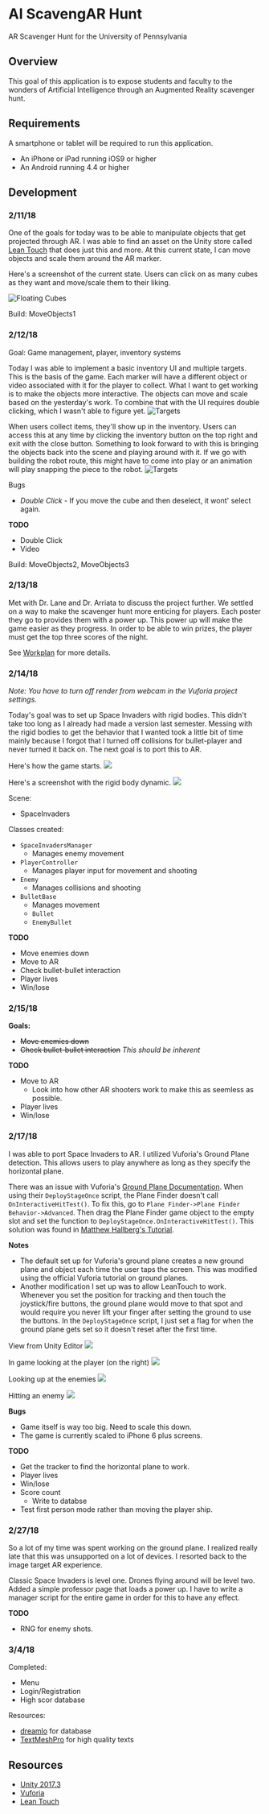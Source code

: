# AI ScavengAR Hunt
AR Scavenger Hunt for the University of Pennsylvania

## Overview
This goal of this application is to expose students and faculty to the wonders of Artificial Intelligence through an Augmented Reality scavenger hunt. 

## Requirements
A smartphone or tablet will be required to run this application.
- An iPhone or iPad running iOS9 or higher
- An Android running 4.4 or higher

## Development
### 2/11/18
One of the goals for today was to be able to manipulate objects that get projected through AR. I was able to find an asset on the Unity store called [Lean Touch](https://assetstore.unity.com/packages/tools/input-management/lean-touch-30111) that does just this and more. At this current state, I can move objects and scale them around the AR marker.

Here's a screenshot of the current state. Users can click on as many cubes as they want and move/scale them to their liking.

![Floating Cubes](Images/floatingCubes.png)

Build: MoveObjects1

### 2/12/18
Goal: Game management, player, inventory systems

Today I was able to implement a basic inventory UI and multiple targets. This is the basis of the game. Each marker will have a different object or video associated with it for the player to collect. What I want to get working is to make the objects more interactive. The objects can move and scale based on the yesterday's work. To combine that with the UI requires double clicking, which I wasn't able to figure yet.
![Targets](Images/targets.png)

When users collect items, they'll show up in the inventory. Users can access this at any time by clicking the inventory button on the top right and exit with the close button. Something to look forward to with this is bringing the objects back into the scene and playing around with it. If we go with building the robot route, this might have to come into play or an animation will play snapping the piece to the robot. 
![Targets](Images/inventory.png)

Bugs
- *Double Click* - If you move the cube and then deselect, it wont' select again.

**TODO**
- Double Click
- Video

Build: MoveObjects2, MoveObjects3

### 2/13/18
Met with Dr. Lane and Dr. Arriata to discuss the project further. We settled on a way to make the scavenger hunt more enticing for players. Each poster they go to provides them with a power up. This power up will make the game easier as they progress. In order to be able to win prizes, the player must get the top three scores of the night. 

See [Workplan](workplan.md) for more details.

### 2/14/18
*Note: You have to turn off render from webcam in the Vuforia project settings.*

Today's goal was to set up Space Invaders with rigid bodies. This didn't take too long as I already had made a version last semester. Messing with the rigid bodies to get the behavior that I wanted took a little bit of time mainly because I forgot that I turned off collisions for bullet-player and never turned it back on. The next goal is to port this to AR.

Here's how the game starts.
![](images/spaceInvaders1.png)

Here's a screenshot with the rigid body dynamic.
![](images/spaceInvaders2.png)

Scene:
- SpaceInvaders

Classes created:
- `SpaceInvadersManager`
    - Manages enemy movement
- `PlayerController`
    - Manages player input for movement and shooting
- `Enemy`
    - Manages collisions and shooting
- `BulletBase` 
    - Manages movement
    - `Bullet`
    - `EnemyBullet`


**TODO**
- Move enemies down 
- Move to AR
- Check bullet-bullet interaction
- Player lives
- Win/lose

### 2/15/18
**Goals:**
- ~~Move enemies down~~
- ~~Check bullet-bullet interaction~~ *This should be inherent*

**TODO**
- Move to AR
    - Look into how other AR shooters work to make this as seemless as possible.
- Player lives
- Win/lose

### 2/17/18
I was able to port Space Invaders to AR. I utilized Vuforia's Ground Plane detection. This allows users to play anywhere as long as they specify the horizontal plane. 

There was an issue with Vuforia's
[Ground Plane Documentation](https://library.vuforia.com/articles/Solution/ground-plane-guide.html). When using their `DeployStageOnce` script, the Plane Finder doesn't call `OnInteractiveHitTest()`. To fix this, go to `Plane Finder->Plane Finder Behavior->Advanced`. Then drag the Plane Finder game object to the empty slot and set the function to `DeployStageOnce.OnInteractiveHitTest()`. This solution was found in [Matthew Hallberg's Tutorial](https://www.youtube.com/watch?v=0O6VxnNRFyg).

**Notes**
- The default set up for Vuforia's ground plane creates a new ground plane and object each time the user taps the screen. This was modified using the official Vuforia tutorial on ground planes. 
- Another modification I set up was to allow LeanTouch to work. Whenever you set the position for tracking and then touch the joystick/fire buttons, the ground plane would move to that spot and would require you never lift your finger after setting the ground to use the buttons. In the `DeployStageOnce` script, I just set a flag for when the ground plane gets set so it doesn't reset after the first time.

View from Unity Editor
![](Images/spaceInvadARs1.png)

In game looking at the player (on the right)
![](Images/spaceInvadARs2.png)

Looking up at the enemies
![](Images/spaceInvadARs3.png)

Hitting an enemy
![](Images/spaceInvadARs5.png)

**Bugs**
- Game itself is way too big. Need to scale this down.
- The game is currently scaled to iPhone 6 plus screens.

**TODO**
- Get the tracker to find the horizontal plane to work.
- Player lives
- Win/lose
- Score count
    - Write to databse
- Test first person mode rather than moving the player ship. 

### 2/27/18
So a lot of my time was spent working on the ground plane. I realized really late that this was unsupported on a lot of devices. I resorted back to the image target AR experience. 

Classic Space Invaders is level one. Drones flying around will be level two. Added a simple professor page that loads a power up. I have to write a manager script for the entire game in order for this to have any effect. 

**TODO**
- RNG for enemy shots.

### 3/4/18
Completed:
- Menu
- Login/Registration
- High scor database

Resources:
- [dreamlo](http://dreamlo.com/) for database
- [TextMeshPro](https://assetstore.unity.com/packages/essentials/beta-projects/textmesh-pro-84126) for high quality texts


## Resources
- [Unity 2017.3](https://unity3d.com/)
- [Vuforia](https://www.vuforia.com/)
- [Lean Touch](https://assetstore.unity.com/packages/tools/input-management/lean-touch-30111)